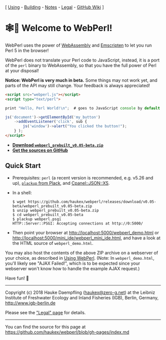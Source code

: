 
\[ [Using](using.html) -
[Building](building.html) -
[Notes](notes.html) -
[Legal](legal.html) -
[GitHub Wiki](https://github.com/haukex/webperl/wiki) \]

🕸️🐪 Welcome to WebPerl!
======================


WebPerl uses the power of [WebAssembly](https://webassembly.org/) and
[Emscripten](http://emscripten.org/) to let you run Perl 5 in the browser!

WebPerl does not translate your Perl code to JavaScript, instead, it is
a port of the `perl` binary to WebAssembly, so that you have the full
power of Perl at your disposal!

**Notice: WebPerl is very much in beta.**
Some things may not work yet, and parts of the API may still change.
Your feedback is always appreciated!

```html
<script src="webperl.js"></script>
<script type="text/perl">

print "Hello, Perl World!\n";  # goes to JavaScript console by default

js('document')->getElementById('my_button')
	->addEventListener('click', sub {
		js('window')->alert("You clicked the button!");
	} );
</script>
```

- [**Download `webperl_prebuilt_v0.05-beta.zip`**](https://github.com/haukex/webperl/releases/download/v0.05-beta/webperl_prebuilt_v0.05-beta.zip)
- [**Get the sources on GitHub**](https://github.com/haukex/webperl)


Quick Start
-----------

- Prerequisites: `perl` (a recent version is recommended, e.g. v5.26 and up),
  [`plackup` from Plack](https://metacpan.org/pod/distribution/Plack/script/plackup),
  and [Cpanel::JSON::XS](https://metacpan.org/pod/Cpanel::JSON::XS).

- In a shell:
  
      $ wget https://github.com/haukex/webperl/releases/download/v0.05-beta/webperl_prebuilt_v0.05-beta.zip
      $ unzip webperl_prebuilt_v0.05-beta.zip
      $ cd webperl_prebuilt_v0.05-beta
      $ plackup webperl.psgi
      HTTP::Server::PSGI: Accepting connections at http://0:5000/

- Then point your browser at
  <http://localhost:5000/webperl_demo.html> or
  <http://localhost:5000/mini_ide/webperl_mini_ide.html>,
  and have a look at the HTML source of `webperl_demo.html`.

You may also host the contents of the above ZIP archive on a webserver of your choice,
as described in [Using WebPerl](using.html). (Note: In `webperl_demo.html`, you'll
likely see "AJAX Failed!", which is to be expected since your webserver won't
know how to handle the example AJAX request.)

Have fun! ️🐪


***

Copyright (c) 2018 Hauke Daempfling (haukex@zero-g.net)
at the Leibniz Institute of Freshwater Ecology and Inland Fisheries (IGB),
Berlin, Germany, <http://www.igb-berlin.de>

Please see the ["Legal" page](legal.html) for details.

***

You can find the source for this page at
<https://github.com/haukex/webperl/blob/gh-pages/index.md>

